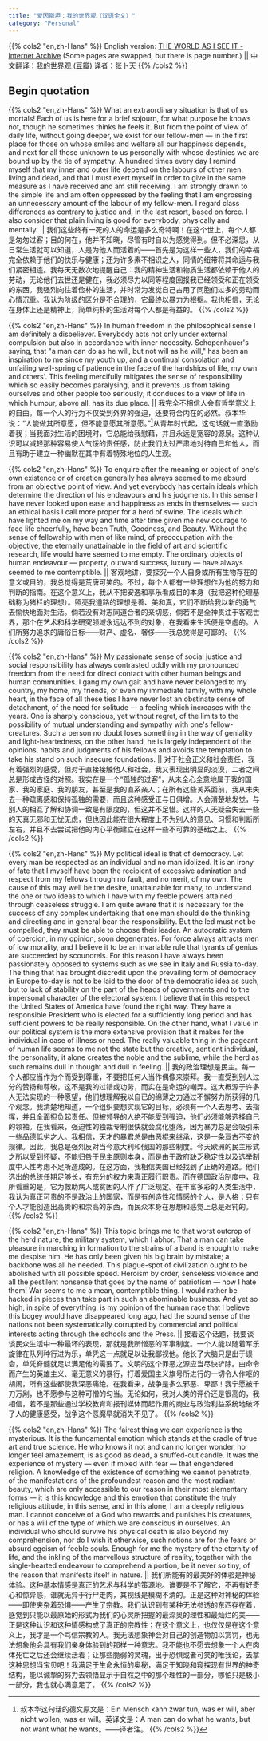 ```yaml
---
title: "爱因斯坦：我的世界观（双语全文）"
category: "Personal"
---
```

{{% cols2 "en,zh-Hans" %}}
English version: [THE WORLD AS I SEE IT - Internet Archive](https://ia801500.us.archive.org/21/items/in.ernet.dli.2015.127962/2015.127962.The-World-As-I-See-It.pdf) \(Some pages are swapped, but there is page number.\)
||
中文翻译：[我的世界观 (豆瓣)](https://book.douban.com/subject/27074686/) 译者：张卜天
{{% /cols2 %}}


## Begin quotation

{{% cols2 "en,zh-Hans" %}}
What an extraordinary situation is that of us mortals! Each of us is here for a brief sojourn, for what purpose he knows not, though he sometimes thinks he feels it. But from the point of view of daily life, without going deeper, we exist for our fellow-men — in the first place for those on whose smiles and welfare all our happiness depends, and next for all those unknown to us personally with whose destinies we are bound up by the tie of sympathy. A hundred times every day I remind myself that my inner and outer life depend on the labours of other men, living and dead, and that I must exert myself in order to give in the same measure as I have received and am still receiving. I am strongly drawn to the simple life and am often oppressed by the feeling that I am engrossing an unnecessary amount of the labour of my fellow-men. I regard class differences as contrary to justice and, in the last resort, based on force. I also consider that plain living is good for everybody, physically and mentally.
||
我们这些终有一死的人的命运是多么奇特啊！在这个世上，每个人都是匆匆过客；目的何在，他并不知晓，尽管有时自以为感觉得到。但不必深思，从日常生活就可以知道，人是为他人而活着的——首先是为这样一些人，我们的幸福完全依赖于他们的快乐与健康；还为许多素不相识之人，同情的纽带将其命运与我们紧密相连。我每天无数次地提醒自己：我的精神生活和物质生活都依赖于他人的劳动，无论他们去世还是健在，我必须尽力以同等程度回报我已经领受和正在领受的东西。我强烈向往着俭朴的生活，并时常为发觉自己占用了同胞们过多的劳动而心情沉重。我认为阶级的区分是不合理的，它最终以暴力为根据。我也相信，无论在身体上还是精神上，简单纯朴的生活对每个人都是有益的。 
{{% /cols2 %}}

{{% cols2 "en,zh-Hans" %}}
In human freedom in the philosophical sense I am definitely a disbeliever. Everybody acts not only under external compulsion but also in accordance with inner necessity. Schopenhauer's saying, that "a man can do as he will, but not will as he will," has been an inspiration to me since my youth up, and a continual consolation and unfailing well-spring of patience in the face of the hardships of life, my own and others'. This feeling mercifully mitigates the sense of responsibility which so easily becomes paralysing, and it prevents us from taking ourselves and other people too seriously; it conduces to a view of life in which humour, above all, has its due place.
||
我完全不相信人会有哲学意义上的自由。每一个人的行为不仅受到外界的强迫，还要符合内在的必然。叔本华说：“人能做其所意愿，但不能意愿其所意愿。”[^1]从青年时代起，这句话就一直激励着我；当我面对生活的困境时，它总能给我慰藉，并且永远是宽容的源泉。这种认识可以减轻那种容易使人气馁的责任感，防止我们太过严肃地对待自己和他人，而且有助于建立一种幽默在其中有着特殊地位的人生观。 

[^1]: 叔本华这句话的德文原文是：Ein Mensch kann zwar tun, was er will, aber nicht wollen, was er will。英译文是：A man can do what he wants, but not want what he wants。——译者注。
{{% /cols2 %}}

{{% cols2 "en,zh-Hans" %}}
To enquire after the meaning or object of one's own existence or of creation generally has always seemed to me absurd from an objective point of view. And yet everybody has certain ideals which determine the direction of his endeavours and his judgments. In this sense I have never looked upon ease and happiness as ends in themselves — such an ethical basis I call more proper for a herd of swine. The ideals which have lighted me on my way and time after time given me new courage to face life cheerfully, have been Truth, Goodness, and Beauty. Without the sense of fellowship with men of like mind, of preoccupation with the objective, the eternally unattainable in the field of art and scientific research, life would have seemed to me empty. The ordinary objects of human endeavour — property, outward success, luxury — have always seemed to me contemptible.
||
客观地讲，要探究一个人自身或所有生物存在的意义或目的，我总觉得是荒唐可笑的。不过，每个人都有一些理想作为他的努力和判断的指南。在这个意义上，我从不把安逸和享乐看成目的本身（我把这种伦理基础称为猪栏的理想）。照亮我道路的理想是善、美和真，它们不断给我以新的勇气去愉快地面对生活。倘若没有对志同道合者的亲切感，倘若不是全神贯注于客观世界，那个在艺术和科学研究领域永远达不到的对象，在我看来生活便是空虚的。人们所努力追求的庸俗目标——财产、虚名、奢侈——我总觉得是可鄙的。 
{{% /cols2 %}}

{{% cols2 "en,zh-Hans" %}}
My passionate sense of social justice and social responsibility has always contrasted oddly with my pronounced freedom from the need for direct contact with other human beings and human communities. I gang my own gait and have never belonged to my country, my home, my friends, or even my immediate family, with my whole heart, in the face of all these ties I have never lost an obstinate sense of detachment, of the need for solitude — a feeling which increases with the years. One is sharply conscious, yet without regret, of the limits to the possibility of mutual understanding and sympathy with one's fellow-creatures. Such a person no doubt loses something in the way of geniality and light-heartedness, on the other hand, he is largely independent of the opinions, habits and judgments of his fellows and avoids the temptation to take his stand on such insecure foundations.
||
对于社会正义和社会责任，我有着强烈的感受，但对于直接接触他人和社会，我又表现出明显的淡漠，二者之间总是形成古怪的对照。我实在是一个“孤独的过客”，从未全心全意地属于我的国家、我的家庭、我的朋友，甚至是我的直系亲人；在所有这些关系面前，我从未失去一种疏离感和保持孤独的需要，而且这种感受正与日俱增。人会清楚地发觉，与别人的相互了解和协调一致是有限度的，但这并不足惜。这样的人无疑会失去一些的天真无邪和无忧无虑，但也因此能在很大程度上不为别人的意见、习惯和判断所左右，并且不去尝试把他的内心平衡建立在这样一些不可靠的基础之上。 
{{% /cols2 %}}

{{% cols2 "en,zh-Hans" %}}
My political ideal is that of democracy. Let every man be respected as an individual and no man idolized. It is an irony of fate that I myself have been the recipient of excessive admiration and respect from my fellows through no fault, and no merit, of my own. The cause of this may well be the desire, unattainable for many, to understand the one or two ideas to which I have with my feeble powers attained through ceaseless struggle. I am quite aware that it is necessary for the success of any complex undertaking that one man should do the thinking and directing and in general bear the responsibility. But the led must not be compelled, they must be able to choose their leader. An autocratic system of coercion, in my opinion, soon degenerates. For force always attracts men of low morality, and I believe it to be an invariable rule that tyrants of genius are succeeded by scoundrels. For this reason I have always been passionately opposed to systems such as we see in Italy and Russia to-day. The thing that has brought discredit upon the prevailing form of democracy in Europe to-day is not to be laid to the door of the democratic idea as such, but to lack of stability on the part of the heads of governments and to the impersonal character of the electoral system. I believe that in this respect the United States of America have found the right way. They have a responsible President who is elected for a sufficiently long period and has sufficient powers to be really responsible. On the other hand, what I value in our political system is the more extensive provision that it makes for the individual in case of illness or need. The really valuable thing in the pageant of human life seems to me not the state but the creative, sentient individual, the personality; it alone creates the noble and the sublime, while the herd as such remains dull in thought and dull in feeling.
||
我的政治理想是民主。每一个人都应当作为个而受到尊重，不要把任何人当作偶像来崇拜。我一直受到别人过分的赞扬和尊敬，这不是我的过错或功劳，而实在是命运的嘲弄。这大概源于许多人无法实现的一种愿望，他们想理解我以自已的绵薄之力通过不懈努力所获得的几个观念。我清楚地知道，一个组织要想实现它的目标，必须有一个人去思考、去指挥，并且全面担负起责任。但被领导的人绝不能受到强迫，他们必须能够选择自己的领袖。在我看来，强迫性的独裁专制很快就会腐化堕落，因为暴力总是会吸引来一些品德低劣之人。我相信，天才的暴君总是由恶棍来继承，这是一条亘古不变的规律。因此，我总是强烈反对当今意大利和俄国的那些制度。今天欧洲的民主形式之所以受到怀疑，不能归咎于民主原则本身，而是由于政府缺乏稳定性以及选举制度中人性考虑不足所造成的。在这方面，我相信美国已经找到了正确的道路。他们选出的总统任期足够长，有充分的权力来真正履行职责。而在德国政治制度中，我所看重的是，它为救助病人或贫困的人作了广泛规定。在丰富多彩的人类生活中，我认为真正可贵的不是政治上的国家，而是有创造性和情感的个人，是人格；只有个人才能创造出高贵的和崇高的东西，而民众本身在思想和感觉上总是迟钝的。 
{{% /cols2 %}}

{{% cols2 "en,zh-Hans" %}}
This topic brings me to that worst outcrop of the herd nature, the military system, which I abhor. That a man can take pleasure in marching in formation to the strains of a band is enough to make me despise him. He has only been given his big brain by mistake; a backbone was all he needed. This plague-spot of civilization ought to be abolished with all possible speed. Heroism by order, senseless violence and all the pestilent nonsense that goes by the name of patriotism — how I hate them! War seems to me a mean, contemptible thing. I would rather be hacked in pieces than take part in such an abominable business. And yet so high, in spite of everything, is my opinion of the human race that I believe this bogey would have disappeared long ago, had the sound sense of the nations not been systematically corrupted by commercial and political interests acting through the schools and the Press.
||
接着这个话题，我要谈谈民众生活中一种最坏的表现，那就是我所憎恶的军事制度。一个人能以随着军乐旋律在队列种行进为乐，单凭这一点就足以让我鄙视他。他长了大脑只是出于误会，单凭脊髓就足以满足他的需要了。文明的这个罪恶之源应当尽快铲除。由命令而产生的英雄主义、毫无意义的暴行，打着爱国主义旗号所进行的一切令人作呕的胡闹，所有这些都使我深恶痛绝。在我看来，战争是多么邪恶、卑鄙！我宁愿被千刀万剐，也不愿参与这种可憎的勾当。无论如何，我对人类的评价还是很高的，我相信，若不是那些通过学校教育和报刊媒体而起作用的商业与政治利益系统地破坏了人的健康感受，战争这个恶魔早就消失不见了。 
{{% /cols2 %}}

{{% cols2 "en,zh-Hans" %}}
The fairest thing we can experience is the mysterious. It is the fundamental emotion which stands at the cradle of true art and true science. He who knows it not and can no longer wonder, no longer feel amazement, is as good as dead, a snuffed-out candle. It was the experience of mystery — even if mixed with fear — that engendered religion. A knowledge of the existence of something we cannot penetrate, of the manifestations of the profoundest reason and the most radiant beauty, which are only accessible to our reason in their most elementary forms — it is this knowledge and this emotion that constitute the truly religious attitude, in this sense, and in this alone, I am a deeply religious man. I cannot conceive of a God who rewards and punishes his creatures, or has a will of the type of which we are conscious in ourselves. An individual who should survive his physical death is also beyond my comprehension, nor do I wish it otherwise, such notions are for the fears or absurd egoism of feeble souls. Enough for me the mystery of the eternity of life, and the inkling of the marvellous structure of reality, together with the single-hearted endeavour to comprehend a portion, be it never so tiny, of the reason that manifests itself in nature.
||
我们所能有的最美好的体验是神秘体验。这种基本情感是真正的艺术与科学的策源地。谁要是不了解它，不再有好奇心和惊异感，谁就无异于行尸走肉，其视线是模糊不清的。正是这种对神秘的体验——即使夹杂着恐惧——产生了宗教。我们认识到有某种无法参透的东西存在着，感觉到只能以最原始的形式为我们的心灵所把握的最深奥的理性和最灿烂的美——正是这种认识和这种情感构成了真正的宗教性；在这个意义上，也仅仅是在这个意义上，我才是一个笃信宗教的人。我无法想象神会对自己的创造物加以赏罚，也无法想象他会具有我们亲身体验到的那样一种意志。我不能也不愿去想象一个人在肉体死亡之后还会继续活着；让那些脆弱的灵魂，出于恐惧或者可笑的唯我论，去拿这种思想当宝贝吧！我满足于生命永恒的奥秘，满足于知晓和窥探现有世界的神奇结构，能以诚挚的努力去领悟显示于自然之中的那个理性的一部分，哪怕只是极小一部分，我也就心满意足了。
{{% /cols2 %}}

